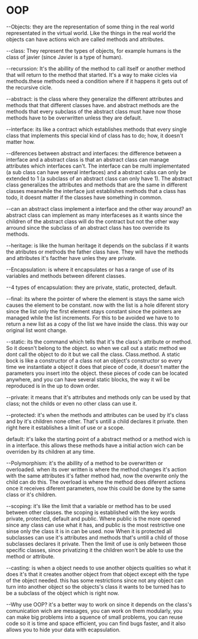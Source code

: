 # OOP
--Objects: they are the representation of some thing in the real world representated in the virtual world. Like the things in the real world the objects can have actions wich are called methods and attributes.

--class: They represent the types of objects, for example humans is the class of javier (since Javier is a type of human).

--recurssion: It's the abillity of the method to call itself or another method that will return to the method that started. It's a way to make cicles via methods.these methods need a condition where if it happens it gets out of the recursive cicle.

--abstract: is the class where they generalize the different attributes and methods that that different classes have. and abstract methods are the methods that every subclass of the abstract class must have now those methods have to be overwritten unless they are default.

--interface: its like a contract which establishes methods that every single class that implements this special kind of class has to do; how, it doesn't matter how.

--diferences between abstract and interfaces: the difference between a interface and a abstract class is that an abstract class can manage attributes which interfaces can't. The interface can be multi implementated (a sub class can have several interfaces) and a abstract calss can only be extended to 1 (a subclass of an abstract class can only have 1). The abstract class generalizes the attributes and methods that are the same in different classes meanwhile the interface just establishes methods that a class has todo, it doesnt matter if the classes have something in common.

--can an abstract class implement a interface and the other way around? an abstract class can implement as many interfaceses as it wants since the children of the abstract class will do the contract but not the other way arround since the subclass of an abstract class has too override its methods.

--heritage: is like the human heritage it depends on the subclass if it wants the atributes or methods the father class have. They will have the methods and attributes it's facther have unles they are private.

--Encapsulation: is where it encapsulates or has a range of use of its variables and methods between diferent classes.

--4 types of encapsulation: they are private, static, protected, default.

--final: its where the pointer of where the element is stays the same wich causes the element to be constant. now with the list is a hole diferent story since the list only the first element stays constant since the pointers are managed while the list increments. For this to be avoided we have to to return a new list as a copy of the list we have inside the class. this way our original list wont change.

--static: its the command which tells that it's the class's attribute or method. So it doesn't belong to the object. so when we call out a static method we dont call the object to do it but we call the class. Class.method. A static bock is like a constructor of a class not an object's constructor so every time we instantiate a object it does that piece of code, it doesn't matter the parameters you insert into the object. these pieces of code can be located anywhere, and you can have several static blocks, the way it wil be reproduced is in the up to down order.

--private: it means that it's attributes and methods only can be used by that class; not the childs or even no other class can use it.

--protected: it's when the methods and attributes can be used by it's class and by it's children none other. That's untill a child declares it private. then right here it establishes a limit of use or a scope.

default: it's laike the starting point of a abstract method or a method wich is in a interface. this allows these methods have a initial action wich can be overriden by its children at any time.

--Polymorphism: it's the abillity of a method to be overwritten or overloaded. when its over written is where the method changes it's action with the same attributes it's father method had, now the overwrite only the child can do this. The overload is where the method does diferent actions once it receives diferent parameters, now this could be done by the same class or it's children.

--scoping: it's like the limit that a variable or method has to be used between other classes. the scoping is established with the key words private, protected, default and public. Where public is the more opened since any class can use what it has, and public is the most restrictive one sinse only the class it is in can be used. now When it is protected all subclasses can use it's attributes and methods that's untill a child of those subclasses declares it private. Then the limit of use is only between those specific classes, since privatizing it the children won't be able to use the method or attribute.

--casting: is when a object needs to use another objects qualities so what it does it's that it creates another object from that object except eith the type of the object needed. this has some restrictions since not any object can turn into another object so the objects's class it wants to be turned has to be a subclass of the object which is right now.

--Why use OOP? it's a better way to work on since it depends on the class's comunication wich are messages, you can work on them modularly, you can make big problems into a squence of small problems, you can reuse code so it is time and space efficient, you can find bugs faster, and it also allows you to hide your data with ecapsulation.
